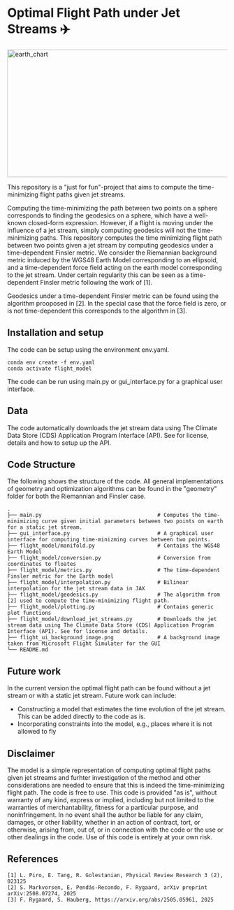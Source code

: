 # Optimal Flight Path under Jet Streams ✈️

<img width="569" height="292" alt="earth_chart" src="https://github.com/user-attachments/assets/d55e1770-7c54-4673-8436-811c2927b37c" />

This repository is a "just for fun"-project that aims to compute the time-minimizing flight paths given jet streams.

Computing the time-minimizing the path between two points on a sphere corresponds to finding the geodesics on a sphere, which have a well-known closed-form expression. However, if a flight is moving under the influence of a jet stream, simply computing geodesics will not the time-minimizing paths. This repository computes the time minimizing flight path between two points given a jet stream by computing geodesics under a time-dependent Finsler metric. We consider the Riemannian background metric induced by the WGS48 Earth Model corresponding to an ellipsoid, and a time-dependent force field acting on the earth model corresponding to the jet stream. Under certain regularity this can be seen as a time-dependent Finsler metric following the work of [1].

Geodesics under a time-dependent Finsler metric can be found using the algorithm prooposed in [2]. In the special case that the force field is zero, or is not time-dependent this corresponds to the algorithm in [3].

## Installation and setup

The code can be setup using the environment env.yaml.

```
conda env create -f env.yaml
conda activate flight_model
```

The code can be run using main.py or gui_interface.py for a graphical user interface.

## Data

The code automatically downloads the jet stream data using The Climate Data Store (CDS) Application Program Interface (API). See for license, details and how to setup up the API.

## Code Structure

The following shows the structure of the code. All general implementations of geometry and optimization algorithms can be found in the "geometry" folder for both the Riemannian and Finsler case.

    .
    ├── main.py                                     # Computes the time-minimizing curve given initial parameters between two points on earth for a static jet stream.
    ├── gui_interface.py                            # A graphical user interface for computing time-minizming curves between two points.
    ├── flight_model/manifold.py                    # Contains the WGS48 Earth Model
    ├── flight_model/conversion.py                  # Conversion from coordinates to floates
    ├── flight_model/metrics.py                     # The time-dependent Finsler metric for the Earth model
    ├── flight_model/interpolation.py               # Bilinear interpolation for the jet stream data in JAX
    ├── flight_model/geodesics.py                   # The algorithm from [2] used to compute the time-minimizing flight path.
    ├── flight_model/plotting.py                    # Contains generic plot functions
    ├── flight_model/download_jet_streams.py        # Downloads the jet stream data using The Climate Data Store (CDS) Application Program Interface (API). See for license and details.
    ├── flight_ui_background_image.png              # A background image taken from Microsoft Flight Simulater for the GUI
    └── README.md

## Future work

In the current version the optimal flight path can be found without a jet stream or with a static jet stream. Future work can include:
* Constructing a model that estimates the time evolution of the jet stream. This can be added directly to the code as is.
* Incorporating constraints into the model, e.g., places where it is not allowed to fly

## Disclaimer

The model is a simple representation of computing optimal flight paths given jet streams and furhter investigation of the method and other considerations are needed to ensure that this is indeed the time-minimizing flight path. The code is free to use. This code is provided "as is", without warranty of any kind, express or implied, including but not limited to the warranties of merchantability, fitness for a particular purpose, and noninfringement.
In no event shall the author be liable for any claim, damages, or other liability, whether in an action of contract, tort, or otherwise, arising from, out of, or in connection with the code or the use or other dealings in the code.
Use of this code is entirely at your own risk.

## References

```
[1] L. Piro, E. Tang, R. Golestanian, Physical Review Research 3 (2), 023125
[2] S. Markvorsen, E. Pendás-Recondo, F. Rygaard, arXiv preprint arXiv:2508.07274, 2025
[3] F. Rygaard, S. Hauberg, https://arxiv.org/abs/2505.05961, 2025
```

